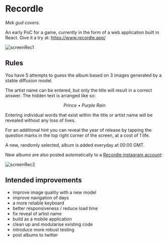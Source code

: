 # Recordle

<i>Mek gud covers. </i>

An early PoC for a game, currently in the form of a web application built in React. Give it a try at: https://www.recordle.app/


<img src="./screenrec1.gif" alt="screenRec1">


## Rules

You have 5 attempts to guess the album based on 3 images generated by a stable diffusion model.

The artist name can be entered, but only the title will result in a correct answer. The hidden text is arranged like so:

<p style="text-align: center;"><i> Prince • Purple Rain </i></p>

Entering individual words that exist within the title or artist name will be revealed without any loss of lives.

For an additional hint you can reveal the year of release by tapping the question marks in the top right corner of the screen, at a cost of 1 life.

A new, randomly selected, album is added everyday at 00:00 GMT.

New albums are also posted automatically to a [Recordle instagram account](https://www.instagram.com/p/Cz4yCUUIBga):

<img src="./screenrec2.gif" alt="screenRec2">

## Intended improvements

* improve image quality with a new model
* improve navigation of days
* a more reliable keyboard
* better responsiveness / reduce load time 
* fix reveal of artist name
* build as a mobile application
* clean up and modularise existing code
* introduce more robust testing
* post albums to twitter
